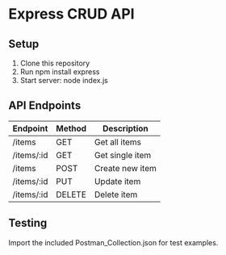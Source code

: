 # Express CRUD API

## Setup
1. Clone this repository
2. Run npm install express
3. Start server: node index.js

## API Endpoints
| Endpoint       | Method | Description          |
|----------------|--------|----------------------|
| /items       | GET    | Get all items        |
| /items/:id   | GET    | Get single item      |
| /items       | POST   | Create new item      |
| /items/:id   | PUT    | Update item          |
| /items/:id   | DELETE | Delete item          |

## Testing
Import the included Postman_Collection.json for test examples.